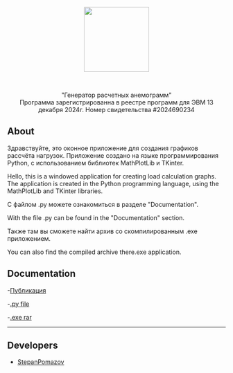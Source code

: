 <p align="center">
      <img src="https://i.postimg.cc/sDrpGMcw/iqocltre.png" width="150" height="150">
</p>

<p align="center">
   <img src="" alt="">
   <img src="" alt="">
   <img src="" alt="">
</p>

<p align="center">
      "Генератор расчетных анемограмм" </br>
      Программа зарегистрированна в реестре программ для ЭВМ 13 декабря 2024г. Номер свидетельства #2024690234
</p>

## About

Здравствуйте, это оконное приложение для создания графиков рассчёта нагрузок. Приложение создано на языке программирования Python, с использованием библиотек MathPlotLib и TKinter.

Hello, this is a windowed application for creating load calculation graphs. The application is created in the Python programming language, using the MathPlotLib and TKinter libraries.




С файлом .py можете ознакомиться в разделе "Documentation".

With the file .py can be found in the "Documentation" section.




Также там вы сможете найти архив со скомпилированным .exe приложением.

You can also find the compiled archive there.exe application.

## Documentation

-[Публикация](https://elibrary.ru/item.asp?id=76405368)

-[.py file](https://github.com/stepanpomazov/nngasu-plots-of-loads/blob/main/vis.pyw)

-[.exe rar](https://github.com/stepanpomazov/nngasu-plots-of-loads/blob/main/exe.rar)

***

## Developers

- [StepanPomazov](https://github.com/stepanpomazov)


